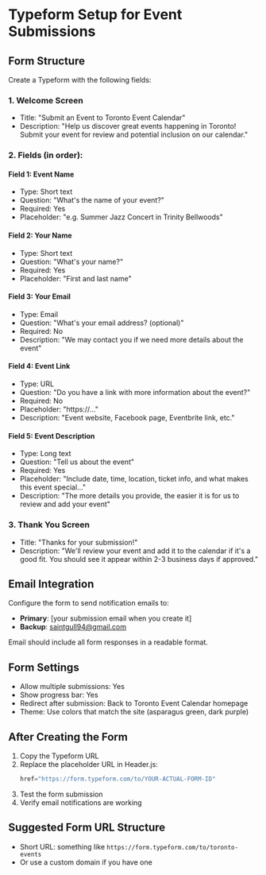 # Typeform Setup for Event Submissions

## Form Structure

Create a Typeform with the following fields:

### 1. Welcome Screen
- Title: "Submit an Event to Toronto Event Calendar"
- Description: "Help us discover great events happening in Toronto! Submit your event for review and potential inclusion on our calendar."

### 2. Fields (in order):

#### Field 1: Event Name
- Type: Short text
- Question: "What's the name of your event?"
- Required: Yes
- Placeholder: "e.g. Summer Jazz Concert in Trinity Bellwoods"

#### Field 2: Your Name
- Type: Short text  
- Question: "What's your name?"
- Required: Yes
- Placeholder: "First and last name"

#### Field 3: Your Email
- Type: Email
- Question: "What's your email address? (optional)"
- Required: No
- Description: "We may contact you if we need more details about the event"

#### Field 4: Event Link
- Type: URL
- Question: "Do you have a link with more information about the event?"
- Required: No
- Placeholder: "https://..."
- Description: "Event website, Facebook page, Eventbrite link, etc."

#### Field 5: Event Description
- Type: Long text
- Question: "Tell us about the event"
- Required: Yes
- Placeholder: "Include date, time, location, ticket info, and what makes this event special..."
- Description: "The more details you provide, the easier it is for us to review and add your event"

### 3. Thank You Screen
- Title: "Thanks for your submission!"
- Description: "We'll review your event and add it to the calendar if it's a good fit. You should see it appear within 2-3 business days if approved."

## Email Integration

Configure the form to send notification emails to:
- **Primary**: [your submission email when you create it]
- **Backup**: saintgull94@gmail.com

Email should include all form responses in a readable format.

## Form Settings

- Allow multiple submissions: Yes
- Show progress bar: Yes
- Redirect after submission: Back to Toronto Event Calendar homepage
- Theme: Use colors that match the site (asparagus green, dark purple)

## After Creating the Form

1. Copy the Typeform URL
2. Replace the placeholder URL in Header.js:
   ```javascript
   href="https://form.typeform.com/to/YOUR-ACTUAL-FORM-ID"
   ```
3. Test the form submission
4. Verify email notifications are working

## Suggested Form URL Structure
- Short URL: something like `https://form.typeform.com/to/toronto-events`
- Or use a custom domain if you have one